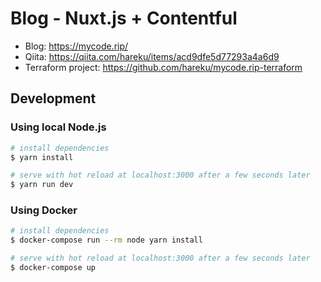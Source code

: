 # Blog - Nuxt.js + Contentful

- Blog: https://mycode.rip/
- Qiita: https://qiita.com/hareku/items/acd9dfe5d77293a4a6d9
- Terraform project: https://github.com/hareku/mycode.rip-terraform

## Development

### Using local Node.js

``` bash
# install dependencies
$ yarn install

# serve with hot reload at localhost:3000 after a few seconds later
$ yarn run dev
```

### Using Docker

``` bash
# install dependencies
$ docker-compose run --rm node yarn install

# serve with hot reload at localhost:3000 after a few seconds later
$ docker-compose up
```

